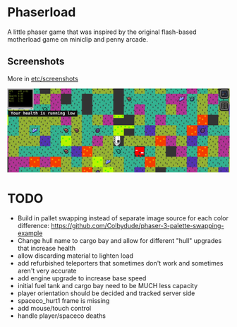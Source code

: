 # Phaserload

A little phaser game that was inspired by the original flash-based motherload game on miniclip and penny arcade.

## Screenshots

More in [etc/screenshots](https://github.com/fatlard1993/phaserload/tree/master/etc/screenshots)

![game_play](./etc/screenshots/game_play.png)


# TODO

* Build in pallet swapping instead of separate image source for each color difference: https://github.com/Colbydude/phaser-3-palette-swapping-example
* Change hull name to cargo bay and allow for different "hull" upgrades that increase health
* allow discarding material to lighten load
* add refurbished teleporters that sometimes don't work and sometimes aren't very accurate
* add engine upgrade to increase base speed
* initial fuel tank and cargo bay need to be MUCH less capacity
* player orientation should be decided and tracked server side
* spaceco_hurt1 frame is missing
* add mouse/touch control
* handle player/spaceco deaths
